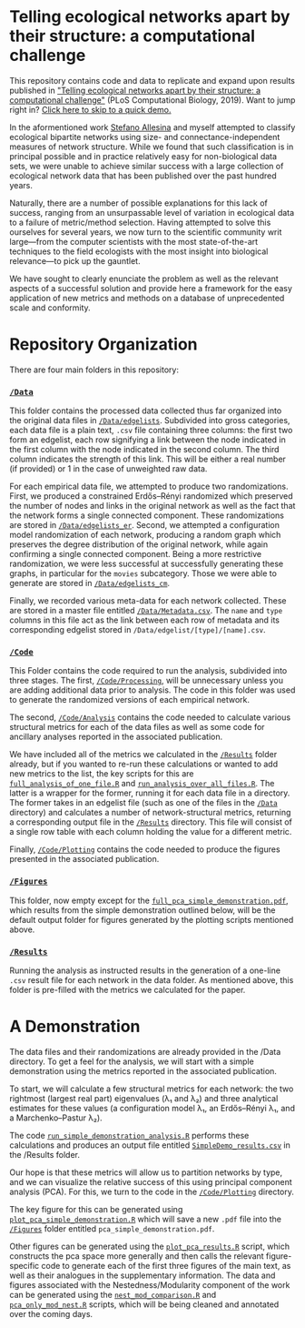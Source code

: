 # Telling ecological networks apart by their structure: a computational challenge

This repository contains code and data to replicate and expand upon results
published in ["Telling ecological networks apart by their structure: a
computational challenge"](https://journals.plos.org/ploscompbiol/article?id=10.1371/journal.pcbi.1007076) (PLoS Computational Biology, 2019). Want to jump right in? [Click here to
skip to a quick demo.](#a-demonstration)

In the aformentioned work [Stefano Allesina](http://allesinalab.uchicago.edu/)
and myself attempted to classify ecological bipartite networks using size- and
connectance-independent measures of network structure. While we found that such
classification is in principal possible and in practice relatively easy for
non-biological data sets, we were unable to achieve similar success with a large
collection of ecological network data that has been published over the past
hundred years.

Naturally, there are a number of possible explanations for this lack of success,
ranging from an unsurpassable level of variation in ecological data to a failure
of metric/method selection. Having attempted to solve this ourselves for several
years, we now turn to the scientific community writ large&mdash;from the computer
scientists with the most state-of-the-art techniques to the field ecologists
with the most insight into biological relevance&mdash;to pick up the gauntlet.

We have sought to clearly enunciate the problem as well as the relevant aspects
of a successful solution and provide here a framework for the easy application
of new metrics and methods on a database of unprecedented scale and conformity.

# Repository Organization

There are four main folders in this repository:

### [`/Data`](Data)

This folder contains the processed data collected thus far organized into the
original data files in [`/Data/edgelists`](Data/edgelists). Subdivided into
gross categories, each data file is a plain text, `.csv` file containing three
columns: the first two form an edgelist, each row signifying a link between the
node indicated in the first column with the node indicated in the second column.
The third column indicates the strength of this link. This will be either a real
number (if provided) or 1 in the case of unweighted raw data.

For each empirical data file, we attempted to produce two randomizations. First,
we produced a constrained Erdős–Rényi randomized which preserved the number of
nodes and links in the original network as well as the fact that the network
forms a single connected component. These randomizations are stored in
[`/Data/edgelists_er`](Data/edgelists_er). Second, we attempted a configuration
model randomization of each network, producing a random graph which preserves
the degree distribution of the original network, while again confirming a single
connected component. Being a more restrictive randomization, we were less
successful at successfully generating these graphs, in particular for the
`movies` subcategory. Those we were able to generate are stored in
[`/Data/edgelists_cm`](Data/edgelists_cm).

Finally, we recorded various meta-data for each network collected. These are
stored in a master file entitled [`/Data/Metadata.csv`](Data/Metadata.csv). The
`name` and `type` columns in this file act as the link between each row of
metadata and its corresponding edgelist stored in
`/Data/edgelist/[type]/[name].csv`.

### [`/Code`](Code)

This Folder contains the code required to run the analysis, subdivided into
three stages. The first, [`/Code/Processing`](Code/Processing), will be
unnecessary unless you are adding additional data prior to analysis. The code in
this folder was used to generate the randomized versions of each empirical
network.

The second, [`/Code/Analysis`](Code/Analysis) contains the code needed to
calculate various structural metrics for each of the data files as well as some
code for ancillary analyses reported in the associated publication.

We have included all of the metrics we calculated in the [`/Results`](Results)
folder already, but if you wanted to re-run these calculations or wanted to add
new metrics to the list, the key scripts for this are
[`full_analysis_of_one_file.R`](/Code/Analysis/full_analysis_of_one_file.R) and
[`run_analysis_over_all_files.R`](/Code/Analysis/run_analysis_over_all_files.R).
The latter is a wrapper for the former, running it for each data file in a
directory. The former takes in an edgelist file (such as one of the files in the
[`/Data`](Data) directory) and calculates a number of network-structural
metrics, returning a corresponding output file in the [`/Results`](Results)
directory. This file will consist of a single row table with each column holding
the value for a different metric.

Finally, [`/Code/Plotting`](Code/Plotting) contains the code needed to produce
the figures presented in the associated publication.
<!-- TODO: continue -->

### [`/Figures`](Figures)

This folder, now empty except for the [`full_pca_simple_demonstration.pdf`](/Figures/full_pca_simple_demonstration.pdf), which results from the simple demonstration outlined below, will be the default output folder for figures generated
by the plotting scripts mentioned above.
<!-- TODO: continue -->

### [`/Results`](Results)

Running the analysis as instructed results in the generation of a one-line
`.csv` result file for each network in the data folder. As mentioned above,
this folder is pre-filled with the metrics we calculated for the paper.

# A Demonstration

The data files and their randomizations are already provided in the /Data
directory. To get a feel for the analysis, we will start with a simple
demonstration using the metrics reported in the associated publication.

To start, we will calculate a few structural metrics for each network: the two
rightmost (largest real part) eigenvalues (λ₁ and λ₂) and
three analytical estimates for these values (a configuration model λ₁, an Erdős–Rényi λ₁,
and a Marchenko–Pastur λ₂).

The code
[`run_simple_demonstration_analysis.R`](/Code/Analysis/run_simple_demonstration_analysis.R)
performs these calculations and produces an output file entitled
[`SimpleDemo_results.csv`](/Results/SimpleDemo_results.csv) in the /Results
folder.

Our hope is that these metrics will allow us to partition networks by type, and
we can visualize the relative success of this using principal component analysis
(PCA). For this, we turn to the code in the [`/Code/Plotting`](Code/Plotting)
directory.

The key figure for this can be generated using
[`plot_pca_simple_demonstration.R`](/Code/Plotting/plot_pca_simple_demonstration.R)
which will save a new `.pdf` file into the [`/Figures`](Figures) folder entitled
`pca_simple_demonstration.pdf`.

 Other figures can be generated using the
 [`plot_pca_results.R`](/Code/Plotting/plot_pca_results.R) script, which
 constructs the pca space more generally and then calls the relevant
 figure-specific code to generate each of the first three figures of the main
 text, as well as their analogues in the supplementary information. The data and
 figures associated with the Nestedness/Modularity component of the work can be
 generated using the
 [`nest_mod_comparison.R`](/Code/Plotting/nest_mod_comparison.R) and
 [`pca_only_mod_nest.R`](/Code/Plotting/pca_only_mod_nest.R) scripts, which will
 be being cleaned and annotated over the coming days.
